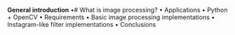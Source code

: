 **General  introduction**
•# What is image processing? 
• Applications
• Python + OpenCV
• Requirements
• Basic image processing implementations
• Instagram-like filter implementations
• Conclusions
